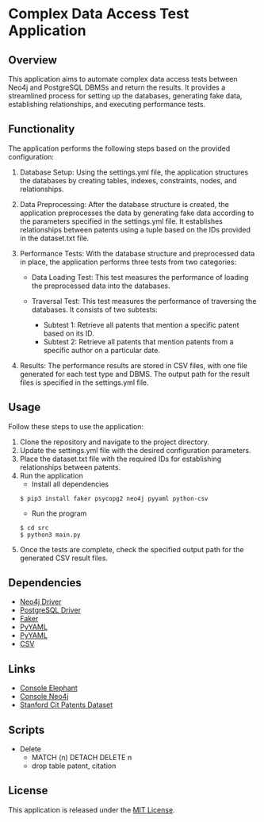 # Complex Data Access Test Application

## Overview
This application aims to automate complex data access tests between Neo4j and PostgreSQL DBMSs and return the results. It provides a streamlined process for setting up the databases, generating fake data, establishing relationships, and executing performance tests.

## Functionality
The application performs the following steps based on the provided configuration:

1. Database Setup: Using the settings.yml file, the application structures the databases by creating tables, indexes, constraints, nodes, and relationships.

2. Data Preprocessing: After the database structure is created, the application preprocesses the data by generating fake data according to the parameters specified in the settings.yml file. It establishes relationships between patents using a tuple based on the IDs provided in the dataset.txt file.

3. Performance Tests: With the database structure and preprocessed data in place, the application performs three tests from two categories:

   - Data Loading Test: This test measures the performance of loading the preprocessed data into the databases.

   - Traversal Test: This test measures the performance of traversing the databases. It consists of two subtests:
     - Subtest 1: Retrieve all patents that mention a specific patent based on its ID.
     - Subtest 2: Retrieve all patents that mention patents from a specific author on a particular date.

4. Results: The performance results are stored in CSV files, with one file generated for each test type and DBMS. The output path for the result files is specified in the settings.yml file.

## Usage
Follow these steps to use the application:

1. Clone the repository and navigate to the project directory.
2. Update the settings.yml file with the desired configuration parameters.
3. Place the dataset.txt file with the required IDs for establishing relationships between patents.
4. Run the application
   - Install all dependencies
    ```
    $ pip3 install faker psycopg2 neo4j pyyaml python-csv
    ```
   - Run the program
    ```
    $ cd src
    $ python3 main.py
    ```
5. Once the tests are complete, check the specified output path for the generated CSV result files.

## Dependencies
- [Neo4j Driver](https://neo4j.com/docs/api/python-driver/current/)
- [PostgreSQL Driver](https://www.psycopg.org/)
- [Faker](https://pypi.org/project/Faker/)
- [PyYAML](https://pypi.org/project/PyYAML/)
- [PyYAML](https://pypi.org/project/PyYAML/)
- [CSV](https://docs.python.org/3/library/csv.html)


## Links
 - [Console Elephant](https://api.elephantsql.com/console/10e20769-a11f-44b8-9721-a8304dcca3eb/details)
 - [Console Neo4j](https://workspace-preview.neo4j.io/workspace/query)
 - [Stanford Cit Patents Dataset](https://snap.stanford.edu/data/cit-Patents.html)

## Scripts
 - Delete
    - MATCH (n) DETACH DELETE n
    - drop table patent, citation

## License
This application is released under the [MIT License](LICENSE).
